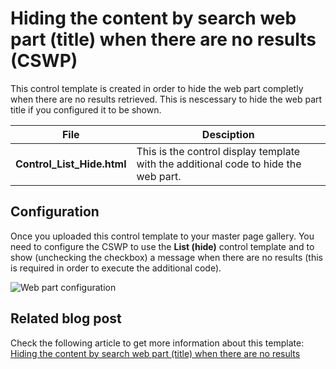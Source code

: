 Hiding the content by search web part (title) when there are no results (CSWP)
================

This control template is created in order to hide the web part completly when there are no results retrieved. This is nescessary to hide the web part title if you configured it to be shown.

File | Desciption
--- | ---
__Control_List_Hide.html__ | This is the control display template with the additional code to hide the web part.

## Configuration ##

Once you uploaded this control template to your master page gallery. You need to configure the CSWP to use the **List (hide)** control template and to show (unchecking the checkbox) a message when there are no results (this is required in order to execute the additional code).

![Web part configuration](http://www.eliostruyf.com/wp-content/uploads/2015/10/102215_0846_Hidingtheco7.png)

## Related blog post ##
Check the following article to get more information about this template: [Hiding the content by search web part (title) when there are no results](http://www.eliostruyf.com/hiding-the-cswp-title-when-there-are-no-results)

